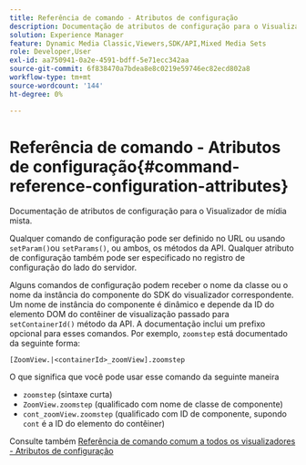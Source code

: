 ```yaml
---
title: Referência de comando - Atributos de configuração
description: Documentação de atributos de configuração para o Visualizador de mídia mista.
solution: Experience Manager
feature: Dynamic Media Classic,Viewers,SDK/API,Mixed Media Sets
role: Developer,User
exl-id: aa750941-0a2e-4591-bdff-5e71ecc342aa
source-git-commit: 6f838470a7bdea8e8c0219e59746ec82ecd802a8
workflow-type: tm+mt
source-wordcount: '144'
ht-degree: 0%

---
```


# Referência de comando - Atributos de configuração{#command-reference-configuration-attributes}

Documentação de atributos de configuração para o Visualizador de mídia mista.

Qualquer comando de configuração pode ser definido no URL ou usando `setParam()`ou `setParams()`, ou ambos, os métodos da API. Qualquer atributo de configuração também pode ser especificado no registro de configuração do lado do servidor.

Alguns comandos de configuração podem receber o nome da classe ou o nome da instância do componente do SDK do visualizador correspondente. Um nome de instância do componente é dinâmico e depende da ID do elemento DOM do contêiner de visualização passado para `setContainerId()` método da API. A documentação inclui um prefixo opcional para esses comandos. Por exemplo, `zoomstep` está documentado da seguinte forma:

`[ZoomView.|<containerId>_zoomView].zoomstep`

O que significa que você pode usar esse comando da seguinte maneira

* `zoomstep` (sintaxe curta)
* `ZoomView.zoomstep` (qualificado com nome de classe de componente)
* `cont_zoomView.zoomstep` (qualificado com ID de componente, supondo `cont` é a ID do elemento do contêiner)

Consulte também [Referência de comando comum a todos os visualizadores - Atributos de configuração](../../../r-html5-viewer-20-cmdref-configattrib/r-html5-viewer-20-cmdref-configattrib.md#concept-850e0f2c49b949deb7cfbfd330d329bd)
